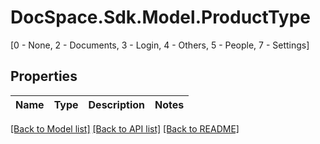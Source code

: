 # DocSpace.Sdk.Model.ProductType
[0 - None, 2 - Documents, 3 - Login, 4 - Others, 5 - People, 7 - Settings]

## Properties

Name | Type | Description | Notes
------------ | ------------- | ------------- | -------------

[[Back to Model list]](../README.md#documentation-for-models) [[Back to API list]](../README.md#documentation-for-api-endpoints) [[Back to README]](../README.md)

